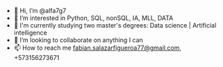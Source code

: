 - 👋 Hi, I’m @alfa7g7
- 👀 I’m interested in Python, SQL, nonSQL, IA, MLL, DATA
- 🌱 I'm currently studying two master's degrees: Data science | Artificial intelligence
- 💞️ I’m looking to collaborate on anything I can 
- 📫 How to reach me fabian.salazarfigueroa77@gmail.com, +573156273671

<!---
alfa7g7/alfa7g7 is a ✨ special ✨ repository because its `README.md` (this file) appears on your GitHub profile.
You can click the Preview link to take a look at your changes.
--->
